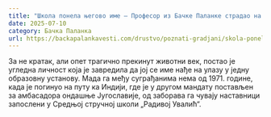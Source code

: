```yaml
---
title: "Школа понела његово име – Професор из Бачке Паланке страдао на путу за Индију"
date: 2025-07-10
category: Бачка Паланка
url: https://backapalankavesti.com/drustvo/poznati-gradjani/skola-ponela-njegovo-ime-profesor-iz-backe-palanke-stradao-na-putu-za-indiju/
---
```


За не кратак, али опет трагично прекинут животни век, постао је угледна личност која је завредила да јој се име нађе на улазу у једну образовну установу. Мада га међу суграђанима нема од 1971. године, када је погинуо на путу ка Индији, где је у другом мандату постављен за амбасадора ондашње Југославије, од заборава га чувају наставници запослени у Средњој стручној школи „Радивој Увалић“.
